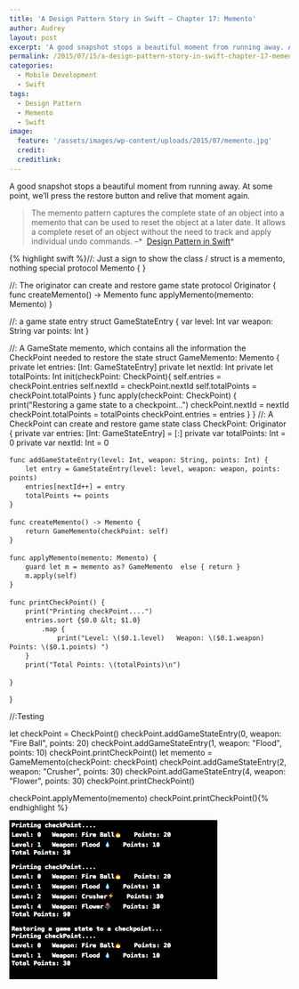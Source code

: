 ```yaml
---
title: 'A Design Pattern Story in Swift – Chapter 17: Memento'
author: Audrey
layout: post
excerpt: 'A good snapshot stops a beautiful moment from running away. At some point, we’ll press the restore button and relive that moment again.'
permalink: /2015/07/15/a-design-pattern-story-in-swift-chapter-17-memento/
categories:
  - Mobile Development
  - Swift
tags:
  - Design Pattern
  - Memento
  - Swift
image:
  feature: '/assets/images/wp-content/uploads/2015/07/memento.jpg'
  credit: 
  creditlink: 
---
```

A good snapshot stops a beautiful moment from running away. At some point, we&#8217;ll press the restore button and relive that moment again.

> The memento pattern captures the complete state of an object into a memento that can be used to reset the object at a later date. It allows a complete reset of an object without the need to track and apply individual undo commands. –*  [Design Pattern in Swift][1]*

{% highlight swift %}//: Just a sign to show the class / struct is a memento, nothing special
protocol Memento {
}

//: The originator can create and restore game state
protocol Originator {
    func createMemento() -> Memento
    func applyMemento(memento: Memento)
}

//: a game state entry
struct GameStateEntry {
    var level: Int
    var weapon: String
    var points: Int
}

//: A GameState memento, which contains all the information the CheckPoint needed to restore the state
struct GameMemento: Memento {
    private let entries: [Int: GameStateEntry]
    private let nextId: Int
    private let totalPoints: Int
    init(checkPoint: CheckPoint){
        self.entries = checkPoint.entries
        self.nextId = checkPoint.nextId
        self.totalPoints = checkPoint.totalPoints
    }
    func apply(checkPoint: CheckPoint) {
        print("Restoring a game state to a checkpoint...")
        checkPoint.nextId = nextId
        checkPoint.totalPoints = totalPoints
        checkPoint.entries = entries
    }
}
//: A CheckPoint can create and restore game state
class CheckPoint: Originator {
    private var entries: [Int: GameStateEntry] = [:]
    private var totalPoints: Int  = 0
    private var nextId: Int = 0
    
    func addGameStateEntry(level: Int, weapon: String, points: Int) {
        let entry = GameStateEntry(level: level, weapon: weapon, points: points)
        entries[nextId++] = entry
        totalPoints += points
    }
    
    func createMemento() -> Memento {
        return GameMemento(checkPoint: self)
    }
    
    func applyMemento(memento: Memento) {
        guard let m = memento as? GameMemento  else { return }
        m.apply(self)
    }
    
    func printCheckPoint() {
        print("Printing checkPoint....")
        entries.sort {$0.0 &lt; $1.0}
            .map {
                print("Level: \($0.1.level)   Weapon: \($0.1.weapon)   Points: \($0.1.points) ")
        }
        print("Total Points: \(totalPoints)\n")
        
    }
}


//:Testing

let checkPoint = CheckPoint()
checkPoint.addGameStateEntry(0, weapon: "Fire Ball", points: 20)
checkPoint.addGameStateEntry(1, weapon: "Flood", points: 10)
checkPoint.printCheckPoint()
let memento = GameMemento(checkPoint: checkPoint)
checkPoint.addGameStateEntry(2, weapon: "Crusher", points: 30)
checkPoint.addGameStateEntry(4, weapon: "Flower", points: 30)
checkPoint.printCheckPoint()

checkPoint.applyMemento(memento)
checkPoint.printCheckPoint(){% endhighlight %}

[<img class="aligncenter size-full wp-image-1065" src="/assets/images/wp-content/uploads/2015/07/memento.png" alt="memento" width="374" height="286" />][2]

 [1]: http://www.apress.com/9781484203958
 [2]: /assets/images/wp-content/uploads/2015/07/memento.png
